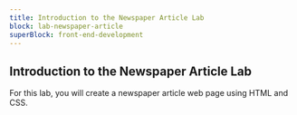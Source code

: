 ```yaml
---
title: Introduction to the Newspaper Article Lab
block: lab-newspaper-article
superBlock: front-end-development
---
```


## Introduction to the Newspaper Article Lab

For this lab, you will create a newspaper article web page using HTML and CSS.
